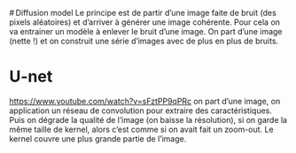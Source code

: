 # Diffusion model
Le principe est de partir d’une image faite de bruit (des pixels aléatoires) et d’arriver à générer une image cohérente.
Pour cela on va entrainer un modèle à enlever le bruit d’une image.
On part d’une image (nette !) et on construit une série d’images avec de plus en plus de bruits.

# U-net
https://www.youtube.com/watch?v=sFztPP9qPRc
on part d’une image, on application un réseau de convolution pour extraire des caractéristiques.
Puis on dégrade la qualité de l’image (on baisse la résolution), si on garde la même taille de kernel, alors c’est comme si on avait fait un zoom-out. Le kernel couvre une plus grande partie de l’image.


